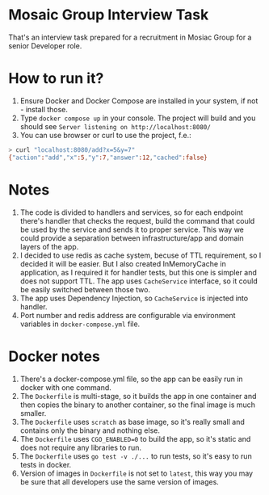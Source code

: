 # Mosaic Group Interview Task

That's an interview task prepared for a recruitment in Mosiac Group for a senior Developer role.

# How to run it?

1. Ensure Docker and Docker Compose are installed in your system, if not - install those.
2. Type `docker compose up` in your console. The project will build and you should see `Server listening on http://localhost:8080/`
3. You can use browser or curl to use the project, f.e.:
```bash
> curl "localhost:8080/add?x=5&y=7"
{"action":"add","x":5,"y":7,"answer":12,"cached":false}
```

# Notes

1. The code is divided to handlers and services, so for each endpoint there's handler that checks the request, build the command that could be used by the service and sends it to proper service. This way we could provide a separation between infrastructure/app and domain layers of the app.
2. I decided to use redis as cache system, becuse of TTL requirement, so I decided it will be easier. But I also created InMemoryCache in application, as I required it for handler tests, but this one is simpler and does not support TTL. The app uses `CacheService` interface, so it could be easily switched between those two.
3. The app uses Dependency Injection, so `CacheService` is injected into handler.
4. Port number and redis address are configurable via environment variables in `docker-compose.yml` file.

# Docker notes

1. There's a docker-compose.yml file, so the app can be easily run in docker with one command.
2. The `Dockerfile` is multi-stage, so it builds the app in one container and then copies the binary to another container, so the final image is much smaller.
3. The `Dockerfile` uses `scratch` as base image, so it's really small and contains only the binary and nothing else.
4. The `Dockerfile` uses `CGO_ENABLED=0` to build the app, so it's static and does not require any libraries to run.
5. The `Dockerfile` uses `go test -v ./...` to run tests, so it's easy to run tests in docker.
6. Version of images in `Dockerfile` is not set to `latest`, this way you may be sure that all developers use the same version of images.